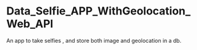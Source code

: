 # Data_Selfie_APP_WithGeolocation_Web_API
An app to take selfies , and store both image and geolocation in a db.
 
